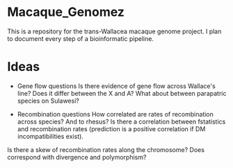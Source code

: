 # Macaque_Genomez

This is a repository for the trans-Wallacea macaque genome project.  I plan to document every step of a bioinformatic pipeline.

# Ideas

* Gene flow questions
Is there evidence of gene flow across Wallace's line?  Does it differ between the X and A?  What about between parapatric species on Sulawesi?

* Recombination questions
How correlated are rates of recombination across species? And to rhesus?  Is there a correlation between fstatistics and recombination rates (prediction is a positive correlation if DM incompatibilities exist).

Is there a skew of recombination rates along the chromosome? Does correspond with divergence and polymorphism?
